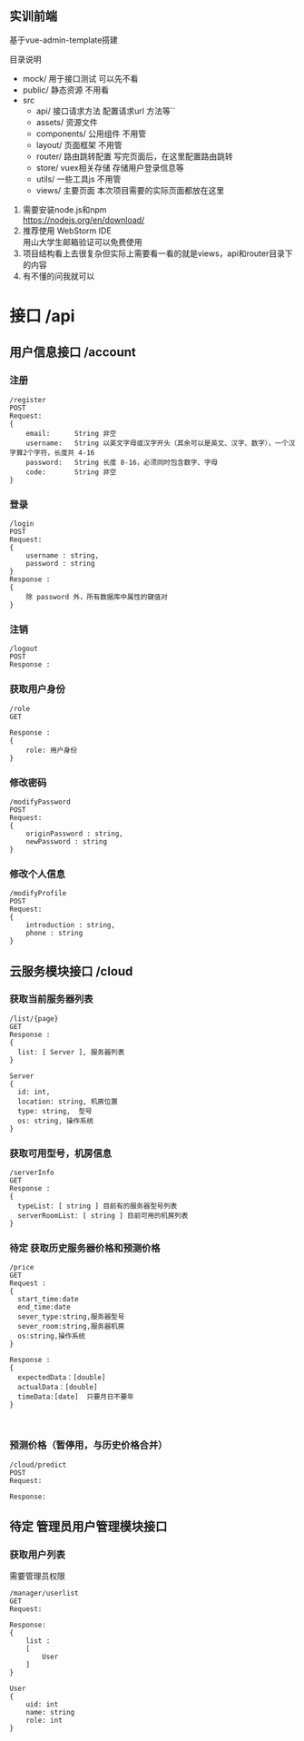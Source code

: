 ## 实训前端
基于vue-admin-template搭建

目录说明
  - mock/ 用于接口测试 可以先不看
  - public/ 静态资源 不用看
  - src
    - api/ 接口请求方法 配置请求url 方法等``
    - assets/ 资源文件
    - components/ 公用组件 不用管
    - layout/ 页面框架 不用管
    - router/ 路由跳转配置 写完页面后，在这里配置路由跳转 
    - store/ vuex相关存储 存储用户登录信息等
    - utils/ 一些工具js 不用管
    - views/ 主要页面 本次项目需要的实际页面都放在这里

1. 需要安装node.js和npm  
https://nodejs.org/en/download/
2. 推荐使用 WebStorm IDE  
用山大学生邮箱验证可以免费使用
3. 项目结构看上去很复杂但实际上需要看一看的就是views，api和router目录下的内容
4. 有不懂的问我就可以

# 接口 /api
## 用户信息接口 /account

### 注册
```
/register
POST
Request: 
{
    email:      String 非空
    username:   String 以英文字母或汉字开头（其余可以是英文、汉字、数字），一个汉字算2个字符，长度共 4-16  
    password:   String 长度 8-16，必须同时包含数字、字母
    code:       String 非空
}

```
### 登录
```
/login
POST
Request: 
{
	username : string,
	password : string
}
Response : 
{
    除 password 外，所有数据库中属性的键值对 
}

```
### 注销
```
/logout
POST
Response : 

```
### 获取用户身份

```
/role
GET

Response : 
{
	role: 用户身份
}

```

### 修改密码
```
/modifyPassword
POST
Request: 
{
	originPassword : string,
	newPassword : string
}

```
### 修改个人信息
```
/modifyProfile
POST
Request: 
{
	introduction : string,
	phone : string
}
```
## 云服务模块接口 /cloud
### 获取当前服务器列表
```
/list/{page}
GET
Response : 
{
  list: [ Server ], 服务器列表
}
	
Server
{
  id: int, 
  location: string, 机房位置
  type: string,  型号
  os: string, 操作系统
}
```
### 获取可用型号，机房信息
```
/serverInfo
GET
Response :
{
  typeList: [ string ] 目前有的服务器型号列表
  serverRoomList: [ string ] 目前可用的机房列表
}

```
### 待定 获取历史服务器价格和预测价格 
```
/price
GET
Request : 
{
  start_time:date
  end_time:date
  sever_type:string,服务器型号
  sever_room:string,服务器机房
  os:string,操作系统
}

Response : 
{
  expectedData：[double]
  actualData：[double]
  timeData:[date]  只要月日不要年
}

	
```
### 预测价格（暂停用，与历史价格合并）
```
/cloud/predict
POST
Request:

Response:

```
## 待定 管理员用户管理模块接口
### 获取用户列表
需要管理员权限
```
/manager/userlist
GET
Request:

Response:
{
	list : 
	[
		User
	]
}

User
{
	uid: int
	name: string
	role: int
}
```


